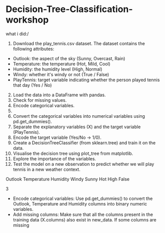 # Decision-Tree-Classification-workshop
what i did:/

1. Download the play_tennis.csv dataset. The dataset contains the following
attributes:
- Outlook: the aspect of the sky (Sunny, Overcast, Rain)
- Temperature: the temperature (Hot, Mild, Cool)
- Humidity: the humidity level (High, Normal)
- Windy: whether it's windy or not (True / False)
- PlayTennis: target variable indicating whether the person played tennis that day
(Yes / No)
2. Load the data into a DataFrame with pandas.
3. Check for missing values.
4. Encode categorical variables.
5.
6. Convert the categorical variables into numerical variables using
pd.get_dummies().
7. Separate the explanatory variables (X) and the target variable (PlayTennis).
8. Encode the target variable (Yes/No → 1/0).
9. Create a DecisionTreeClassifier (from sklearn.tree) and
train it on the data.
10. Visualise the decision tree using plot_tree from matplotlib.
11. Explore the importance of the variables.
12. Test the model on a new observation to predict whether we will play
tennis in a new weather context.

Outlook Temperature Humidity Windy
Sunny Hot High False

3
- Encode categorical variables:
Use pd.get_dummies() to convert the Outlook,
Temperature and Humidity columns into binary numeric variables.
- Add missing columns:
Make sure that all the columns present in the
training data (X.columns) also exist in new_data. If some
columns are missing
